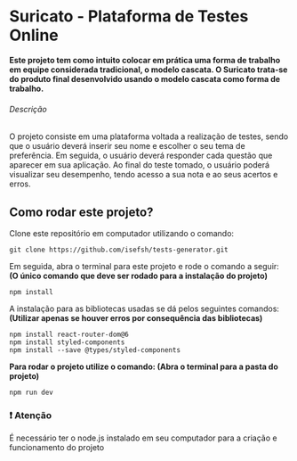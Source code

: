 # Suricato - Plataforma de Testes Online
<aside><strong>Este projeto tem como intuito colocar em prática uma forma de trabalho em equipe considerada tradicional, o modelo cascata. 
O Suricato trata-se do produto final desenvolvido usando o modelo cascata como forma de trabalho.</strong></aside>

###### Descrição
<p>O projeto consiste em uma plataforma voltada a realização de testes, sendo que o usuário deverá inserir seu nome e escolher o seu tema de preferência. 
Em seguida, o usuário deverá responder cada questão que aparecer em sua aplicação. Ao final do teste tomado, o usuário poderá visualizar seu desempenho, 
tendo acesso a sua nota e ao seus acertos e erros.</p>

## Como rodar este projeto?
<p>Clone este repositório em computador utilizando o comando:</p>

```
git clone https://github.com/isefsh/tests-generator.git
```

<p>Em seguida, abra o terminal para este projeto e rode o comando a seguir: <strong>(O único comando que deve ser rodado para a instalação do projeto)</strong></p>

```
npm install
```

<p>A instalação para as bibliotecas usadas se dá pelos seguintes comandos: <strong>(Utilizar apenas se houver erros por consequência das bibliotecas)</strong></p>

```
npm install react-router-dom@6
npm install styled-components
npm install --save @types/styled-components
```

<p><strong>Para rodar o projeto utilize o comando: (Abra o terminal para a pasta do projeto)</strong></p>

```
npm run dev
```

### :heavy_exclamation_mark: Atenção
<p>É necessário ter o node.js instalado em seu computador para a criação e funcionamento do projeto</p>
